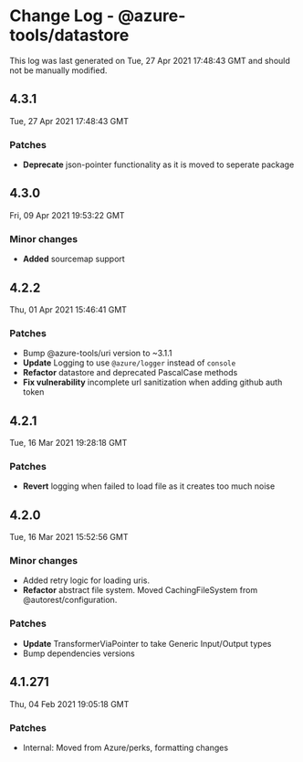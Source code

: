 # Change Log - @azure-tools/datastore

This log was last generated on Tue, 27 Apr 2021 17:48:43 GMT and should not be manually modified.

## 4.3.1
Tue, 27 Apr 2021 17:48:43 GMT

### Patches

- **Deprecate** json-pointer functionality as it is moved to seperate package

## 4.3.0
Fri, 09 Apr 2021 19:53:22 GMT

### Minor changes

- **Added** sourcemap support

## 4.2.2
Thu, 01 Apr 2021 15:46:41 GMT

### Patches

- Bump @azure-tools/uri version to ~3.1.1
- **Update** Logging to use `@azure/logger` instead of `console`
- **Refactor** datastore and deprecated PascalCase methods
- **Fix vulnerability** incomplete url sanitization when adding github auth token

## 4.2.1
Tue, 16 Mar 2021 19:28:18 GMT

### Patches

- **Revert** logging when failed to load file as it creates too much noise

## 4.2.0
Tue, 16 Mar 2021 15:52:56 GMT

### Minor changes

- Added retry logic for loading uris.
- **Refactor** abstract file system. Moved CachingFileSystem from @autorest/configuration.

### Patches

- **Update** TransformerViaPointer to take Generic Input/Output types
- Bump dependencies versions

## 4.1.271
Thu, 04 Feb 2021 19:05:18 GMT

### Patches

- Internal: Moved from Azure/perks, formatting changes


